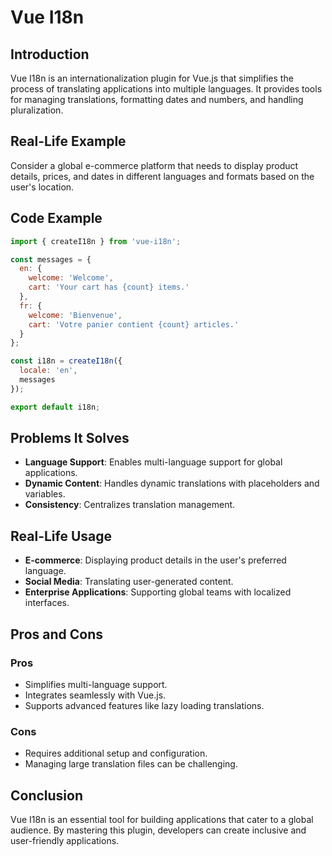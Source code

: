 # Vue I18n

## Introduction
Vue I18n is an internationalization plugin for Vue.js that simplifies the process of translating applications into multiple languages. It provides tools for managing translations, formatting dates and numbers, and handling pluralization.

## Real-Life Example
Consider a global e-commerce platform that needs to display product details, prices, and dates in different languages and formats based on the user's location.

## Code Example
```javascript
import { createI18n } from 'vue-i18n';

const messages = {
  en: {
    welcome: 'Welcome',
    cart: 'Your cart has {count} items.'
  },
  fr: {
    welcome: 'Bienvenue',
    cart: 'Votre panier contient {count} articles.'
  }
};

const i18n = createI18n({
  locale: 'en',
  messages
});

export default i18n;
```

## Problems It Solves
- **Language Support**: Enables multi-language support for global applications.
- **Dynamic Content**: Handles dynamic translations with placeholders and variables.
- **Consistency**: Centralizes translation management.

## Real-Life Usage
- **E-commerce**: Displaying product details in the user's preferred language.
- **Social Media**: Translating user-generated content.
- **Enterprise Applications**: Supporting global teams with localized interfaces.

## Pros and Cons
### Pros
- Simplifies multi-language support.
- Integrates seamlessly with Vue.js.
- Supports advanced features like lazy loading translations.

### Cons
- Requires additional setup and configuration.
- Managing large translation files can be challenging.

## Conclusion
Vue I18n is an essential tool for building applications that cater to a global audience. By mastering this plugin, developers can create inclusive and user-friendly applications.
